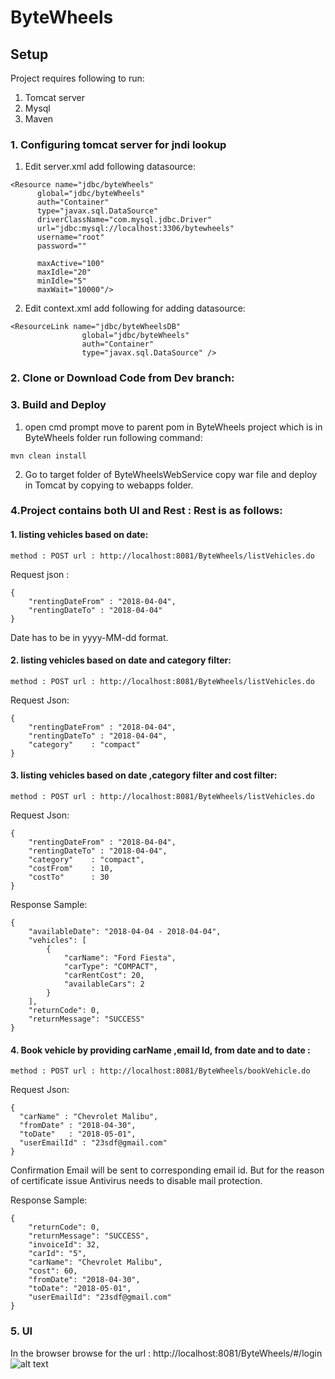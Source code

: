 # ByteWheels
## Setup
Project requires following to run:
1. Tomcat server
2. Mysql
3. Maven

### 1. Configuring tomcat server for jndi lookup
1. Edit server.xml add following datasource:
```
<Resource name="jdbc/byteWheels" 
      global="jdbc/byteWheels" 
      auth="Container" 
      type="javax.sql.DataSource" 
      driverClassName="com.mysql.jdbc.Driver" 
      url="jdbc:mysql://localhost:3306/bytewheels" 
      username="root" 
      password="" 
      
      maxActive="100" 
      maxIdle="20" 
      minIdle="5" 
      maxWait="10000"/>
```
2. Edit context.xml add following for adding datasource:
```
<ResourceLink name="jdbc/byteWheelsDB"
                global="jdbc/byteWheels"
                auth="Container"
                type="javax.sql.DataSource" />
```

### 2. Clone or Download Code from Dev branch:
### 3. Build and Deploy
1. open cmd prompt move to parent pom in ByteWheels project which is in ByteWheels folder run following command:
```
mvn clean install

```
2. Go to target folder of ByteWheelsWebService copy war file and deploy in Tomcat by copying to webapps folder.

### 4.Project contains both UI and Rest : Rest is as follows:
#### 1. listing vehicles based on date:
```
method : POST url : http://localhost:8081/ByteWheels/listVehicles.do  
```
Request json :
```
{
	"rentingDateFrom" : "2018-04-04",
	"rentingDateTo" : "2018-04-04"
}

```
Date has to be in yyyy-MM-dd format.
#### 2. listing vehicles based on date and category filter:
```
method : POST url : http://localhost:8081/ByteWheels/listVehicles.do  
```
Request Json:
```
{
	"rentingDateFrom" : "2018-04-04",
	"rentingDateTo" : "2018-04-04",
	"category" 	  : "compact"
}
```
#### 3. listing vehicles based on date ,category filter and cost filter:
```
method : POST url : http://localhost:8081/ByteWheels/listVehicles.do  
```
Request Json:
```
{
	"rentingDateFrom" : "2018-04-04",
	"rentingDateTo" : "2018-04-04",
	"category" 	  : "compact",
	"costFrom"	  : 10,
	"costTo"	  : 30 
}
```

Response Sample:
```
{
    "availableDate": "2018-04-04 - 2018-04-04",
    "vehicles": [
        {
            "carName": "Ford Fiesta",
            "carType": "COMPACT",
            "carRentCost": 20,
            "availableCars": 2
        }
    ],
    "returnCode": 0,
    "returnMessage": "SUCCESS"
}
```
#### 4. Book vehicle by providing carName ,email Id, from date and to date :

```
method : POST url : http://localhost:8081/ByteWheels/bookVehicle.do  
```
Request Json:
```
{
  "carName" : "Chevrolet Malibu",
  "fromDate" : "2018-04-30",
  "toDate"   : "2018-05-01",
  "userEmailId" : "23sdf@gmail.com"
}
```
Confirmation Email will be sent to corresponding email id.
But for the reason of certificate issue Antivirus needs to disable mail protection.

Response Sample:
```
{
    "returnCode": 0,
    "returnMessage": "SUCCESS",
    "invoiceId": 32,
    "carId": "5",
    "carName": "Chevrolet Malibu",
    "cost": 60,
    "fromDate": "2018-04-30",
    "toDate": "2018-05-01",
    "userEmailId": "23sdf@gmail.com"
}
```
### 5. UI 
In the browser browse for the url : http://localhost:8081/ByteWheels/#/login
![alt text](https://raw.githubusercontent.com/username/projectname/branch/path/to/img.png)
